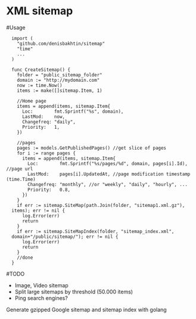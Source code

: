 XML sitemap
=======

#Usage
```
  import (
    "github.com/denisbakhtin/sitemap"
    "time"
    ...
  )

  func CreateSitemap() {
    folder = "public_sitemap_folder"
    domain := "http://mydomain.com"
    now := time.Now()
    items := make([]sitemap.Item, 1)

    //Home page
    items = append(items, sitemap.Item{
      Loc:        fmt.Sprintf("%s", domain),
      LastMod:    now,
      Changefreq: "daily",
      Priority:   1,
    })

    //pages
    pages := models.GetPublishedPages() //get slice of pages
    for i := range pages {
      items = append(items, sitemap.Item{
        Loc:        fmt.Sprintf("%s/pages/%d", domain, pages[i].Id), //page url
        LastMod:    pages[i].UpdatedAt, //page modification timestamp (time.Time)
        Changefreq: "monthly", //or "weekly", "daily", "hourly", ...
        Priority:   0.8,
      })
    }
    if err := sitemap.SiteMap(path.Join(folder, "sitemap1.xml.gz"),
  items); err != nil {
      log.Error(err)
      return
    }
    if err := sitemap.SiteMapIndex(folder, "sitemap_index.xml",
  domain+"/public/sitemap/"); err != nil {
      log.Error(err)
      return
    }
    //done
  }

```

#TODO
- Image, Video sitemap
- Split large sitemaps by threshold (50.000 items)
- Ping search engines?

Generate gzipped Google sitemap and sitemap index with golang
